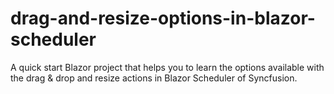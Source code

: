 # drag-and-resize-options-in-blazor-scheduler
A quick start Blazor project that helps you to learn the options available with the drag &amp; drop and resize actions in Blazor Scheduler of Syncfusion.
